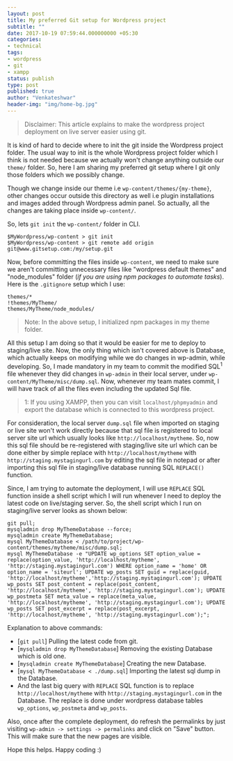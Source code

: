 ```yaml
---
layout: post
title: My preferred Git setup for Wordpress project
subtitle: ""
date: 2017-10-19 07:59:44.000000000 +05:30
categories:
- technical
tags:
- wordpress
- git
- xampp
status: publish
type: post
published: true
author: "Venkateshwar"
header-img: "img/home-bg.jpg"
---
```



> Disclaimer: This article explains to make the wordpress project deployment on live server easier using git.

It is kind of hard to decide where to init the git inside the Wordpress project folder.  The usual way to init is the whole Wordpress project folder which I think is not needed because we actually won't change anything outside our `theme/` folder. So, here I am sharing my preferred git setup where I git only those folders which we possibly change.

Though we change inside our theme i.e `wp-content/themes/{my-theme}`, other changes occur outside this directory as well i.e plugin installations and images added through Wordpress admin panel. So actually, all the changes are taking place inside `wp-content/`.  

So, lets `git init` the `wp-content/` folder in CLI. 

    $MyWordpress/wp-content > git init
    $MyWordpress/wp-content > git remote add origin git@www.gitsetup.com:/my/setup.git

Now, before committing the files inside `wp-content`, we need to make sure we aren't committing unnecessary files like "wordpress default themes" and "node_modules" folder (_if you are using npm packages to automate tasks_). Here is the `.gitignore` setup which I use:

    themes/*
    !themes/MyTheme/
    themes/MyTheme/node_modules/

> Note: In the above setup, I initialized npm packages in my theme folder.

All this setup I am doing so that it would be easier for me to deploy to staging/live site. Now, the only thing which isn't covered above is Database, which actually keeps on modifying while we do changes in wp-admin, while developing. So, I made mandatory in my team to commit the modified SQL<sup>1</sup> file whenever they did changes in `wp-admin` in their local server, under `wp-content/MyTheme/misc/dump.sql`. Now, whenever my team mates commit, I will have track of all the files even including the updated Sql file.

> 1: If you using XAMPP, then you can visit `localhost/phpmyadmin` and export the database which is connected to this wordpress project.

For consideration, the local server `dump.sql` file when imported on staging or live site won't work directly because that sql file is registered to local server site url which usually looks like `http://localhost/mytheme`.  So, now this sql file should be re-registered with staging/live site url which can be done either by simple replace with `http://localhost/mytheme` with `http://staging.mystagingurl.com` by editing the sql file in notepad or after importing this sql file in staging/live database running SQL `REPLACE()` function. 

Since, I am trying to automate the deployment, I will use `REPLACE` SQL function inside a shell script which I will run whenever I need to deploy the latest code on live/staging server. So, the shell script which I run on staging/live server looks as shown below:

    
    git pull;
    mysqladmin drop MyThemeDatabase --force;
    mysqladmin create MyThemeDatabase;
    mysql MyThemeDatabase < /path/to/project/wp-content/themes/mytheme/misc/dump.sql;
    mysql MyThemeDatabase -e "UPDATE wp_options SET option_value = replace(option_value, 'http://localhost/mytheme', 'http://staging.mystagingurl.com') WHERE option_name = 'home' OR option_name = 'siteurl'; UPDATE wp_posts SET guid = replace(guid, 'http://localhost/mytheme','http://staging.mystagingurl.com'); UPDATE wp_posts SET post_content = replace(post_content, 'http://localhost/mytheme', 'http://staging.mystagingurl.com'); UPDATE wp_postmeta SET meta_value = replace(meta_value, 'http://localhost/mytheme', 'http://staging.mystagingurl.com'); UPDATE wp_posts SET post_excerpt = replace(post_excerpt, 'http://localhost/mytheme', 'http://staging.mystagingurl.com');";
    
Explanation to above commands:

- [`git pull`] Pulling the latest code from git.
- [`mysqladmin drop MyThemeDatabase`] Removing the existing Database which is old one.
- [`mysqladmin create MyThemeDatabase`]  Creating the new Database.
- [`mysql MyThemeDatabase < ./dump.sql`] Importing the latest sql dump in the Database.
- And the last big query with `REPLACE` SQL function is to replace `http://localhost/mytheme` with `http://staging.mystagingurl.com` in the Database. The replace is done under wordpress database tables `wp_options`, `wp_postmeta` and `wp_posts`.

Also, once after the complete deployment, do refresh the permalinks by just visiting `wp-admin -> settings -> permalinks` and click on "Save" button. This will make sure that the new pages are visible. 

Hope this helps. Happy coding :)



